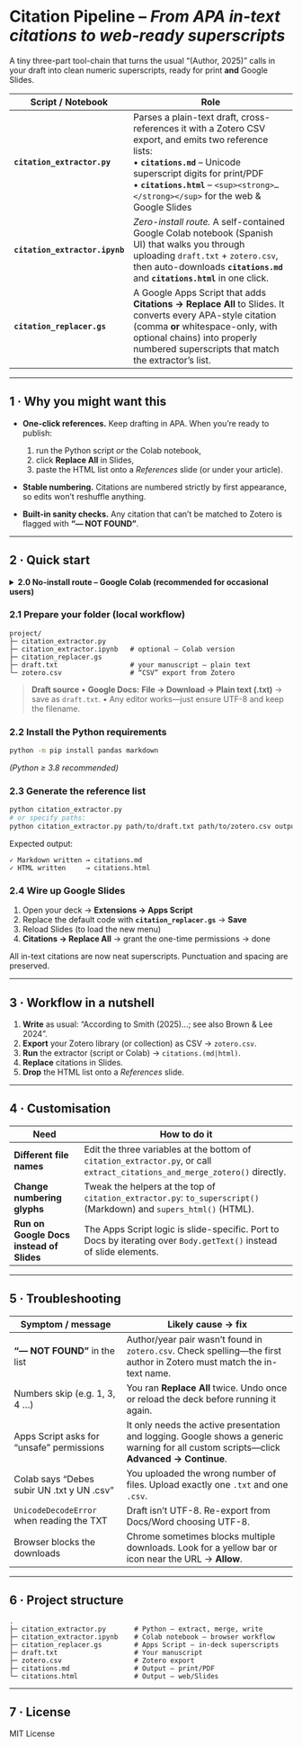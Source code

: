 # Citation Pipeline – *From APA in-text citations to web-ready superscripts*

A tiny three-part tool-chain that turns the usual “(Author, 2025)” calls in your draft into clean numeric superscripts, ready for print **and** Google Slides.

| Script / Notebook              | Role                                                                                                                                                                                                                                                                     |
| ------------------------------ | ------------------------------------------------------------------------------------------------------------------------------------------------------------------------------------------------------------------------------------------------------------------------ |
| **`citation_extractor.py`**    | Parses a plain-text draft, cross-references it with a Zotero CSV export, and emits two reference lists: <br>• **`citations.md`** – Unicode superscript digits for print/PDF <br>• **`citations.html`** – `<sup><strong>…</strong></sup>` for the web & Google Slides |
| **`citation_extractor.ipynb`** | *Zero-install route.* A self-contained Google Colab notebook (Spanish UI) that walks you through uploading `draft.txt` + `zotero.csv`, then auto-downloads **`citations.md`** and **`citations.html`** in one click.                                                      |
| **`citation_replacer.gs`**     | A Google Apps Script that adds **Citations → Replace All** to Slides. It converts every APA-style citation (comma **or** whitespace-only, with optional chains) into properly numbered superscripts that match the extractor’s list.                                       |

---

## 1 · Why you might want this

* **One-click references.** Keep drafting in APA. When you’re ready to publish:

  1. run the Python script *or* the Colab notebook,
  2. click **Replace All** in Slides,
  3. paste the HTML list onto a *References* slide (or under your article).

* **Stable numbering.** Citations are numbered strictly by first appearance, so edits won’t reshuffle anything.

* **Built-in sanity checks.** Any citation that can’t be matched to Zotero is flagged with **“— NOT FOUND”**.

---

## 2 · Quick start

<details>
<summary><strong>2.0  No-install route – Google Colab (recommended for occasional users)</strong></summary>

1. **Open the notebook** → <https://colab.research.google.com/github/endeavor-citations/citation_extractor.ipynb>  
   (or click the “Open in Colab” badge in this repo).

2. Click **Runtime → Run all**.  
   When prompted, upload **`draft.txt`** and **`zotero.csv`**.

3. Wait ⏱ 15-30 s. Colab will:

   * clean the workspace,  
   * generate **`citations.md`** & **`citations.html`**,  
   * trigger both downloads automatically.

4. Drop the HTML list onto your *References* slide, then run **Citations → Replace All** in Slides.

¡Eso es todo!
</details>

### 2.1 Prepare your folder (local workflow)

```text
project/
├─ citation_extractor.py
├─ citation_extractor.ipynb   # optional – Colab version
├─ citation_replacer.gs
├─ draft.txt                  # your manuscript – plain text
└─ zotero.csv                 # “CSV” export from Zotero
````

> **Draft source**
> • **Google Docs:** **File → Download → Plain text (.txt)** → save as `draft.txt`.
> • Any editor works—just ensure UTF-8 and keep the filename.

### 2.2 Install the Python requirements

```bash
python -m pip install pandas markdown
```

*(Python ≥ 3.8 recommended)*

### 2.3 Generate the reference list

```bash
python citation_extractor.py
# or specify paths:
python citation_extractor.py path/to/draft.txt path/to/zotero.csv output.md
```

Expected output:

```
✓ Markdown written → citations.md
✓ HTML written     → citations.html
```

### 2.4 Wire up Google Slides

1. Open your deck → **Extensions → Apps Script**
2. Replace the default code with **`citation_replacer.gs`** → **Save**
3. Reload Slides (to load the new menu)
4. **Citations → Replace All** → grant the one-time permissions → done

All in-text citations are now neat superscripts. Punctuation and spacing are preserved.

---

## 3 · Workflow in a nutshell

1. **Write** as usual: “According to Smith (2025)…; see also Brown & Lee 2024”.
2. **Export** your Zotero library (or collection) as CSV → `zotero.csv`.
3. **Run** the extractor (script or Colab) → `citations.(md|html)`.
4. **Replace** citations in Slides.
5. **Drop** the HTML list onto a *References* slide.

---

## 4 · Customisation

| Need                                     | How to do it                                                                                                                |
| ---------------------------------------- | --------------------------------------------------------------------------------------------------------------------------- |
| **Different file names**                 | Edit the three variables at the bottom of `citation_extractor.py`, or call `extract_citations_and_merge_zotero()` directly. |
| **Change numbering glyphs**              | Tweak the helpers at the top of `citation_extractor.py`: `to_superscript()` (Markdown) and `supers_html()` (HTML).          |
| **Run on Google Docs instead of Slides** | The Apps Script logic is slide-specific. Port to Docs by iterating over `Body.getText()` instead of slide elements.         |

---

## 5 · Troubleshooting

| Symptom / message                          | Likely cause → fix                                                                                                                      |
| ------------------------------------------ | --------------------------------------------------------------------------------------------------------------------------------------- |
| **“— NOT FOUND”** in the list              | Author/year pair wasn’t found in `zotero.csv`. Check spelling—the first author in Zotero must match the in-text name.                   |
| Numbers skip (e.g. 1, 3, 4 …)              | You ran **Replace All** twice. Undo once or reload the deck before running it again.                                                    |
| Apps Script asks for “unsafe” permissions  | It only needs the active presentation and logging. Google shows a generic warning for all custom scripts—click **Advanced → Continue**. |
| Colab says “Debes subir UN .txt y UN .csv” | You uploaded the wrong number of files. Upload exactly one `.txt` and one `.csv`.                                                       |
| `UnicodeDecodeError` when reading the TXT  | Draft isn’t UTF-8. Re-export from Docs/Word choosing UTF-8.                                                                             |
| Browser blocks the downloads               | Chrome sometimes blocks multiple downloads. Look for a yellow bar or icon near the URL → **Allow**.                                     |

---

## 6 · Project structure

```text
.
├─ citation_extractor.py       # Python – extract, merge, write
├─ citation_extractor.ipynb    # Colab notebook – browser workflow
├─ citation_replacer.gs        # Apps Script – in-deck superscripts
├─ draft.txt                   # Your manuscript
├─ zotero.csv                  # Zotero export
├─ citations.md                # Output – print/PDF
└─ citations.html              # Output – web/Slides
```

---

## 7 · License

MIT License